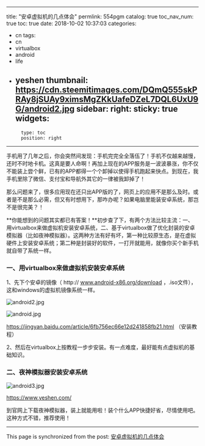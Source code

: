 
---
title: "安卓虚拟机的几点体会"
permlink: 554pgm
catalog: true
toc_nav_num: true
toc: true
date: 2018-10-02 10:37:03
categories:
- cn
tags:
- cn
- virtualbox
- android
- life
- yeshen
thumbnail: https://cdn.steemitimages.com/DQmQ555skPRAy8jSUAy9ximsMgZKkUafeDZeL7DQL6UxU9G/android2.jpg
sidebar:
    right:
        sticky: true
widgets:
    -
        type: toc
        position: right
---


手机用了几年之后，你会突然间发现：手机完完全全落伍了！手机不仅越来越慢，还时不时地卡机。这真是要人命啊！再加上现在的APP服务是一波波暴涨，你不仅不能装上尝个鲜，已有的APP都得一个个卸掉以使得手机跑起来快点。到现在，我手机里除了微信、支付宝和导航外其它的一律被我卸掉了！

那么问题来了，很多应用现在还只出APP版的了，网页上的应用不是那么及时。或者是不是那么必需，但又有时想用下，那咋办呢？如果电脑里能装安卓系统，那岂不是很完美？！

**你能想到的问题其实都已有答案！**初步查了下，有两个方法比较主流：一、用virtualbox来做虚拟机安装安卓系统，二、基于virtualbox做了优化封装的安卓模拟器（比如夜神模拟器）。这两种方法有好有坏，第一种比较原生态，是在虚拟硬件上安装安卓系统；第二种是封装好的软件，一打开就能用，就像你买个新手机就自带了系统一样。

### 一、用virtualbox来做虚拟机安装安卓系统


1、先下个安卓的镜像（ http:// www.android-x86.org/download ，.iso文件），这和windows的虚拟机镜像系统一样。

![android2.jpg](https://cdn.steemitimages.com/DQmQ555skPRAy8jSUAy9ximsMgZKkUafeDZeL7DQL6UxU9G/android2.jpg)

![android.jpg](https://cdn.steemitimages.com/DQmfYTxTY27a1u6gzn5rtWBYDPDhXWZxNmD3PVpSEdB5xav/android.jpg)

https://jingyan.baidu.com/article/6fb756ec66e12d241858fb21.html  （安装教程）

2、然后在virtualbox上按教程一步步安装。有一点难度，最好能有点虚拟机的基础知识。

### 二、夜神模拟器安装安卓系统
![android3.jpg](https://cdn.steemitimages.com/DQmdyUuzxKWMhJ6DKh2Ma39AfmkAkkQGjxRGQrdM1ceFeci/android3.jpg)

https://www.yeshen.com/

到官网上下载夜神模拟器，装上就能用啦！装个什么APP快捷好省，尽情使用吧。这种方式不错，推荐使用！

- - -

This page is synchronized from the post: [安卓虚拟机的几点体会](https://steemit.com/@lemooljiang/554pgm)
